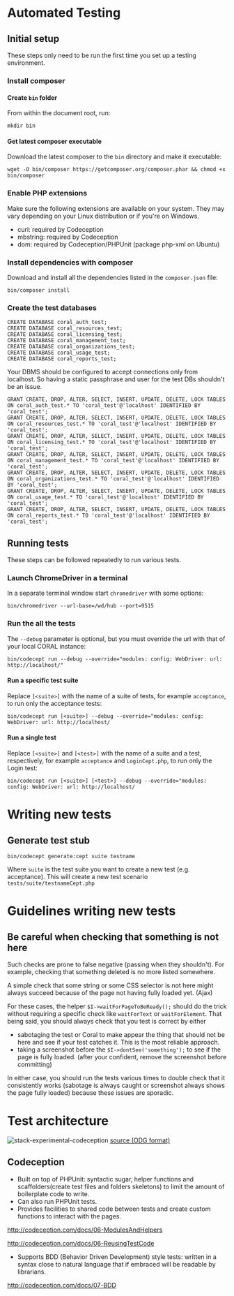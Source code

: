 # Automated Testing

## Initial setup
These steps only need to be run the first time you set up a testing environment.

### Install composer

#### Create `bin` folder
From within the document root, run:
```
mkdir bin
```

#### Get latest composer executable
Download the latest composer to the `bin` directory and make it executable:
```
wget -O bin/composer https://getcomposer.org/composer.phar && chmod +x bin/composer
```

### Enable PHP extensions
Make sure the following extensions are available on your system. They may vary depending on your Linux distribution or if you're on Windows.

- curl: required by Codeception
- mbstring: required by Codeception
- dom: required by Codeception/PHPUnit (package php-xml on Ubuntu)

### Install dependencies with composer
Download and install all the dependencies listed in the `composer.json` file:
```
bin/composer install
```

### Create the test databases
```
CREATE DATABASE coral_auth_test;
CREATE DATABASE coral_resources_test;
CREATE DATABASE coral_licensing_test;
CREATE DATABASE coral_management_test;
CREATE DATABASE coral_organizations_test;
CREATE DATABASE coral_usage_test;
CREATE DATABASE coral_reports_test;
```

Your DBMS should be configured to accept connections only from localhost.
So having a static passphrase and user for the test DBs shouldn't be an issue.
```
GRANT CREATE, DROP, ALTER, SELECT, INSERT, UPDATE, DELETE, LOCK TABLES ON coral_auth_test.* TO 'coral_test'@'localhost' IDENTIFIED BY 'coral_test';
GRANT CREATE, DROP, ALTER, SELECT, INSERT, UPDATE, DELETE, LOCK TABLES ON coral_resources_test.* TO 'coral_test'@'localhost' IDENTIFIED BY 'coral_test';
GRANT CREATE, DROP, ALTER, SELECT, INSERT, UPDATE, DELETE, LOCK TABLES ON coral_licensing_test.* TO 'coral_test'@'localhost' IDENTIFIED BY 'coral_test';
GRANT CREATE, DROP, ALTER, SELECT, INSERT, UPDATE, DELETE, LOCK TABLES ON coral_management_test.* TO 'coral_test'@'localhost' IDENTIFIED BY 'coral_test';
GRANT CREATE, DROP, ALTER, SELECT, INSERT, UPDATE, DELETE, LOCK TABLES ON coral_organizations_test.* TO 'coral_test'@'localhost' IDENTIFIED BY 'coral_test';
GRANT CREATE, DROP, ALTER, SELECT, INSERT, UPDATE, DELETE, LOCK TABLES ON coral_usage_test.* TO 'coral_test'@'localhost' IDENTIFIED BY 'coral_test';
GRANT CREATE, DROP, ALTER, SELECT, INSERT, UPDATE, DELETE, LOCK TABLES ON coral_reports_test.* TO 'coral_test'@'localhost' IDENTIFIED BY 'coral_test';
```

## Running tests
These steps can be followed repeatedly to run various tests.

### Launch ChromeDriver in a terminal
In a separate terminal window start `chromedriver` with some options:
```
bin/chromedriver --url-base=/wd/hub --port=9515
```

### Run the all the tests
The `--debug` parameter is optional, but you must override the url with that of your local CORAL instance:
```
bin/codecept run --debug --override="modules: config: WebDriver: url: http://localhost/"
```

#### Run a specific test suite
Replace `[<suite>]` with the name of a suite of tests, for example `acceptance`, to run only the acceptance tests:
```
bin/codecept run [<suite>] --debug --override="modules: config: WebDriver: url: http://localhost/
```

#### Run a single test
Replace `[<suite>]` and `[<test>]` with the name of a suite and a test, respectively, for example `acceptance` and `LoginCept.php`, to run only the Login test:
```
bin/codecept run [<suite>] [<test>] --debug --override="modules: config: WebDriver: url: http://localhost/
```

# Writing new tests
## Generate test stub
`bin/codecept generate:cept suite testname`

Where `suite` is the test suite you want to create a new test (e.g. acceptance). This will create a new test scenario `tests/suite/testnameCept.php`

# Guidelines writing new tests
## Be careful when checking that something is not here
Such checks are prone to false negative (passing when they shouldn't).
For example, checking that something deleted is no more listed somewhere.

A simple check that some string or some CSS selector is not here might always
succeed because of the page not having fully loaded yet. (Ajax)

For these cases, the helper `$I->waitForPageToBeReady();` should do the trick
without requiring a specific check like `waitForText` or `waitForElement`.
That being said, you should always check that you test is correct by either
- sabotaging the test or Coral to make appear the thing that should not be here and see if your test catches it.
  This is the most reliable approach.
- taking a screenshot before the `$I->dontSee('something');` to see if the page
is fully loaded. (after your confident, remove the screenshot before committing)

In either case, you should run the tests various times to double check that it
consistently works (sabotage is always caught or screenshot always shows the page fully loaded) because these issues are sporadic.

# Test architecture
![stack-experimental-codeception](https://cloud.githubusercontent.com/assets/2678215/17975154/ee52bdfc-6ae8-11e6-97f7-f45ff43b6e7d.png)
[source (ODG format)](https://github.com/Coral-erm/Coral/files/437395/stack-experimental-codeception.zip)

## Codeception
- Built on top of PHPUnit: syntactic sugar, helper functions and scaffolders(create test files and folders skeletons) to limit the amount of boilerplate code to write.
- Can also run PHPUnit tests.
- Provides facilities to shared code between tests and create custom functions to interact with the pages.

http://codeception.com/docs/06-ModulesAndHelpers

http://codeception.com/docs/06-ReusingTestCode

- Supports BDD (Behavior Driven Development) style tests: written in a syntax close to natural language that if embraced will be readable by librarians.

http://codeception.com/docs/07-BDD
